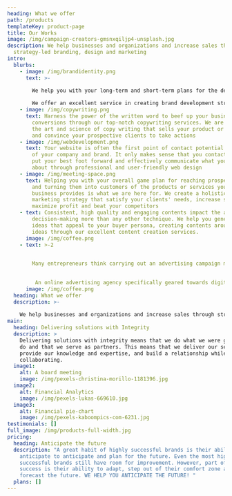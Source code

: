 ```yaml
---
heading: What we offer
path: /products
templateKey: product-page
title: Our Works
image: /img/campaign-creators-gmsnxqiljp4-unsplash.jpg
description: We help businesses and organizations and increase sales through
  strategy-led branding, design and marketing
intro:
  blurbs:
    - image: /img/brandidentity.png
      text: >-
        
        We help you with your long-term and short-term plans for the development of a successful brand in order to achieve specific goals.

        We offer an excellent service in creating brand development strategies to maintain competitiveness, be it Product line extension, brand extension or creating a new brand
    - image: /img/copywriting.png
      text: Harness the power of the written word to beef up your business with higher
        conversions through our top-notch copywriting services. We are versed in
        the art and science of copy writing that sells your product or service
        and convince your prospective clients to take actions
    - image: /img/webdevelopment.png
      text: Your website is often the first point of contact potential customers have
        of your company and brand. It only makes sense that you contact us to
        put your best foot forward and effectively communicate what you're all
        about through professional and user-friendly web design
    - image: /img/meeting-space.png
      text: Helping you with your overall game plan for reaching prospective consumers
        and turning them into customers of the products or services your
        business provides is what we are here for. We create a holistic
        marketing strategy that satisfy your clients' needs, increase sales,
        maximize profit and beat your competitors
    - text: Consistent, high quality and engaging contents impact the audience
        decision-making more than any other technique. We help you generate
        ideas that appeal to your buyer persona, creating contents around those
        ideas through our excellent content creation services.
      image: /img/coffee.png
    - text: >-2
         

        Many entrepreneurs think carrying out an advertising campaign means simply creating an ad; however, they are mistaken. For advertising to yield the best results, it’s crucial to be well organized right from the start.

         
         An online advertising agency specifically geared towards digital marketing, is your best bet; Primace is your surest bet; this is the best way to achieve your desired results. 
      image: /img/coffee.png
  heading: What we offer
  description: >-
    
    We help businesses and organizations and increase sales through strategy-led branding, design and marketing
main:
  heading: Delivering solutions with Integrity
  description: >
    Delivering solutions with integrity means that we do what we were going to
    do and that we serve as partners. This means that we deliver our service,
    provide our knowledge and expertise, and build a relationship while
    collaborating.
  image1:
    alt: A board meeting
    image: /img/pexels-christina-morillo-1181396.jpg
  image2:
    alt: Financial Analytics
    image: /img/pexels-lukas-669610.jpg
  image3:
    alt: Financial pie-chart
    image: /img/pexels-kaboompics-com-6231.jpg
testimonials: []
full_image: /img/products-full-width.jpg
pricing:
  heading: Anticipate the future
  description: "A great habit of highly successful brands is their ability to
    anticipate to anticipate and plan for the future. Even the most highly
    successful brands still have room for improvement. However, part of their
    success is their ability to adapt, step out of their comfort zone and
    forecast the future. WE HELP YOU ANTICIPATE THE FUTURE! "
  plans: []
---
```

